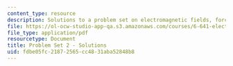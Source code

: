 ```yaml
---
content_type: resource
description: Solutions to a problem set on electromagnetic fields, forces, and motion.
file: https://ol-ocw-studio-app-qa.s3.amazonaws.com/courses/6-641-electromagnetic-fields-forces-and-motion-spring-2005/fdbe05fc21872565cc4831aba52848b8_05_ps02_sol.pdf
file_type: application/pdf
resourcetype: Document
title: Problem Set 2 - Solutions
uid: fdbe05fc-2187-2565-cc48-31aba52848b8
---
```

